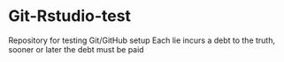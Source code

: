 # Git-Rstudio-test
Repository for testing Git/GitHub setup
Each lie incurs a debt to the truth, sooner or later the debt must be paid
